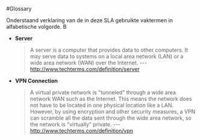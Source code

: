 #Glossary

Onderstaand verklaring van de in deze SLA gebruikte vaktermen in alfabetische volgorde.
B

- __Server__
	> A server is a computer that provides data to other computers. It may serve data to systems on a local area network (LAN) or a wide area network (WAN) over the Internet.
	> --- http://www.techterms.com/definition/server


- __VPN Connection__
	> A virtual private network is "tunneled" through a wide area network WAN such as the Internet. This means the network does not have to be located in one physical location like a LAN. However, by using encryption and other security measures, a VPN can scramble all the data sent through the wide area network, so the network is "virtually" private.
	> --- http://www.techterms.com/definition/vpn